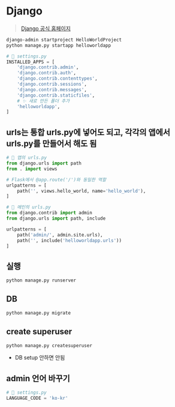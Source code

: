 # Django

> [Django 공식 홈페이지](https://www.djangoproject.com/)

```bash
django-admin startproject HelloWorldProject
python manage.py startapp helloworldapp
```

```python
# 📂 settings.py
INSTALLED_APPS = [
    'django.contrib.admin',
    'django.contrib.auth',
    'django.contrib.contenttypes',
    'django.contrib.sessions',
    'django.contrib.messages',
    'django.contrib.staticfiles',
    # ✨ 새로 만든 폴더 추가
    'helloworldapp',
]
```

## urls는 통합 urls.py에 넣어도 되고, 각각의 앱에서 urls.py를 만들어서 해도 됨

```python
# 📂 앱의 urls.py
from django.urls import path
from . import views

# Flask에서 @app.route('/')와 동일한 역할
urlpatterns = [
    path('', views.hello_world, name='hello_world'),
]

# 📂 메인의 urls.py
from django.contrib import admin
from django.urls import path, include

urlpatterns = [
    path('admin/', admin.site.urls),
    path('', include('helloworldapp.urls'))
]
```

## 실행

```bash
python manage.py runserver
```

## DB

```bash
python manage.py migrate
```

## create superuser

```bash
python manage.py createsuperuser
```

- DB setup 안하면 안됨

## admin 언어 바꾸기

```python
# 📂 settings.py
LANGUAGE_CODE = 'ko-kr'
```
